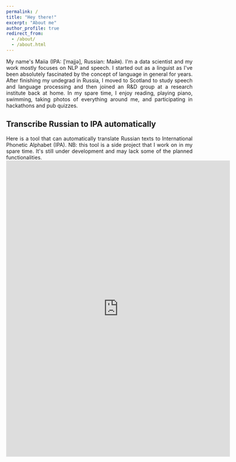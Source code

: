 ```yaml
---
permalink: /
title: "Hey there!"
excerpt: "About me"
author_profile: true
redirect_from:
  - /about/
  - /about.html
---
```


<div style="text-align: justify;">My name's Maiia (IPA: [ˈmajjə], Russian: Майя). I'm a data scientist and my work mostly focuses on NLP and speech. I started out as a linguist as I've been absolutely fascinated by the concept of language in general for years. After finishing my undegrad in Russia, I moved to Scotland to study speech and language processing and then joined an R&D group at a research institute back at home. In my spare time, I enjoy reading, playing piano, swimming, taking photos of everything around me, and participating in hackathons and pub quizzes.</div>


<h2>Transcribe Russian to IPA automatically</h2>

<div style="text-align: justify;">Here is a tool that can automatically translate Russian texts to International Phonetic Alphabet (IPA). NB: this tool is a side project that I work on in my spare time. It's still under development and may lack some of the planned functionalities.</div>

<iframe src="https://ru-transcribe.herokuapp.com/" height="800" width="120%" frameBorder="0"></iframe>
